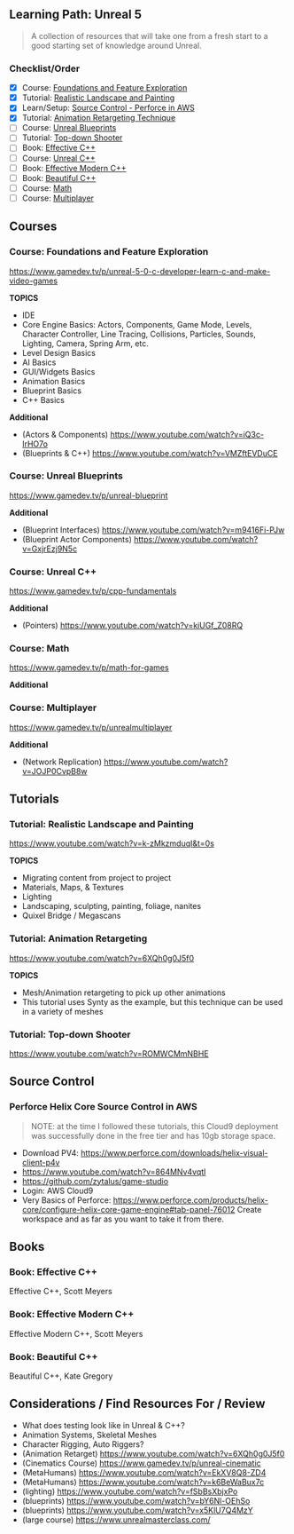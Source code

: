 ## Learning Path: Unreal 5
> A collection of resources that will take one from a fresh start to a good starting set of knowledge around Unreal.

### Checklist/Order
- [x] Course: [Foundations and Feature Exploration](#course-foundations-and-feature-exploration)
- [x] Tutorial: [Realistic Landscape and Painting](#tutorial-realistic-landscape-and-painting)
- [x] Learn/Setup: [Source Control - Perforce in AWS](#tutorial-perforce-helix-core-source-control-in-aws)
- [x] Tutorial: [Animation Retargeting Technique](#tutorial-animation-retargeting)
- [ ] Course: [Unreal Blueprints](#course-unreal-blueprints)
- [ ] Tutorial: [Top-down Shooter](#tutorial-top-down-shooter)
- [ ] Book: [Effective C++](#book-effective-c)
- [ ] Course: [Unreal C++](#course-unreal-c)
- [ ] Book: [Effective Modern C++](#book-effective-modern-c)
- [ ] Book: [Beautiful C++](#book-beautiful-c)
- [ ] Course: [Math](#course-math)
- [ ] Course: [Multiplayer](#course-multiplayer)

## Courses

### Course: Foundations and Feature Exploration
https://www.gamedev.tv/p/unreal-5-0-c-developer-learn-c-and-make-video-games

**TOPICS**
- IDE
- Core Engine Basics: Actors, Components, Game Mode, Levels, Character Controller, Line Tracing, Collisions, Particles, Sounds, Lighting, Camera, Spring Arm, etc.
- Level Design Basics
- AI Basics
- GUI/Widgets Basics
- Animation Basics
- Blueprint Basics
- C++ Basics

**Additional**
- (Actors & Components) https://www.youtube.com/watch?v=iQ3c-lrHO7o
- (Blueprints & C++) https://www.youtube.com/watch?v=VMZftEVDuCE

### Course: Unreal Blueprints
https://www.gamedev.tv/p/unreal-blueprint

**Additional**
- (Blueprint Interfaces) https://www.youtube.com/watch?v=m9416Fi-PJw
- (Blueprint Actor Components) https://www.youtube.com/watch?v=GxjrEzj9N5c

### Course: Unreal C++
https://www.gamedev.tv/p/cpp-fundamentals

**Additional**
- (Pointers) https://www.youtube.com/watch?v=kiUGf_Z08RQ

### Course: Math
https://www.gamedev.tv/p/math-for-games

**Additional**

### Course: Multiplayer
https://www.gamedev.tv/p/unrealmultiplayer

**Additional**

- (Network Replication) https://www.youtube.com/watch?v=JOJP0CvpB8w

## Tutorials

### Tutorial: Realistic Landscape and Painting
https://www.youtube.com/watch?v=k-zMkzmduqI&t=0s

**TOPICS**
- Migrating content from project to project
- Materials, Maps, & Textures
- Lighting
- Landscaping, sculpting, painting, foliage, nanites
- Quixel Bridge / Megascans

### Tutorial: Animation Retargeting
https://www.youtube.com/watch?v=6XQh0g0J5f0

**TOPICS**
- Mesh/Animation retargeting to pick up other animations
- This tutorial uses Synty as the example, but this technique can be used in a variety of meshes

### Tutorial: Top-down Shooter
https://www.youtube.com/watch?v=ROMWCMmNBHE

## Source Control
### Perforce Helix Core Source Control in AWS
> NOTE: at the time I followed these tutorials, this Cloud9 deployment was successfully done in the free tier and has 10gb storage space.
- Download PV4: https://www.perforce.com/downloads/helix-visual-client-p4v
- https://www.youtube.com/watch?v=864MNv4vqtI
- https://github.com/zytalus/game-studio
- Login: AWS Cloud9 
- Very Basics of Perforce: https://www.perforce.com/products/helix-core/configure-helix-core-game-engine#tab-panel-76012 Create workspace and as far as you want to take it from there.

## Books

### Book: Effective C++
Effective C++, Scott Meyers

### Book: Effective Modern C++
Effective Modern C++, Scott Meyers

### Book: Beautiful C++
Beautiful C++, Kate Gregory

## Considerations / Find Resources For / Review

- What does testing look like in Unreal & C++?
- Animation Systems, Skeletal Meshes
- Character Rigging, Auto Riggers?
- (Animation Retarget) https://www.youtube.com/watch?v=6XQh0g0J5f0
- (Cinematics Course) https://www.gamedev.tv/p/unreal-cinematic
- (MetaHumans) https://www.youtube.com/watch?v=EkXV8Q8-ZD4
- (MetaHumans) https://www.youtube.com/watch?v=k6BeWaBux7c
- (lighting) https://www.youtube.com/watch?v=fSbBsXbjxPo
- (blueprints) https://www.youtube.com/watch?v=bY6Nl-OEhSo
- (blueprints) https://www.youtube.com/watch?v=x5KlU7Q4MzY
- (large course) https://www.unrealmasterclass.com/

